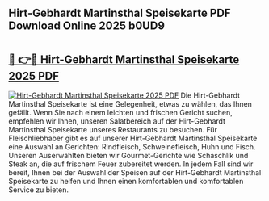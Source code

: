 ## Hirt-Gebhardt Martinsthal Speisekarte PDF Download Online 2025 b0UD9

# <h2><a href="http://gc5fvgr.nevu.top/?p=Hirt-Gebhardt+Martinsthal+Speisekarte">🔗 👉🔴 Hirt-Gebhardt Martinsthal Speisekarte 2025 PDF</a></h2>

[![Hirt-Gebhardt Martinsthal Speisekarte 2025 PDF](https://i.imgur.com/dBaPXMq.png)](http://gc5fvgr.nevu.top/?p=Hirt-Gebhardt+Martinsthal+Speisekarte)
Die Hirt-Gebhardt Martinsthal Speisekarte ist eine Gelegenheit, etwas zu wählen, das Ihnen gefällt. Wenn Sie nach einem leichten und frischen Gericht suchen, empfehlen wir Ihnen, unseren Salatbereich auf der Hirt-Gebhardt Martinsthal Speisekarte unseres Restaurants zu besuchen. Für Fleischliebhaber gibt es auf unserer Hirt-Gebhardt Martinsthal Speisekarte eine Auswahl an Gerichten: Rindfleisch, Schweinefleisch, Huhn und Fisch. Unseren Auserwählten bieten wir Gourmet-Gerichte wie Schaschlik und Steak an, die auf frischem Feuer zubereitet werden. In jedem Fall sind wir bereit, Ihnen bei der Auswahl der Speisen auf der Hirt-Gebhardt Martinsthal Speisekarte zu helfen und Ihnen einen komfortablen und komfortablen Service zu bieten.
